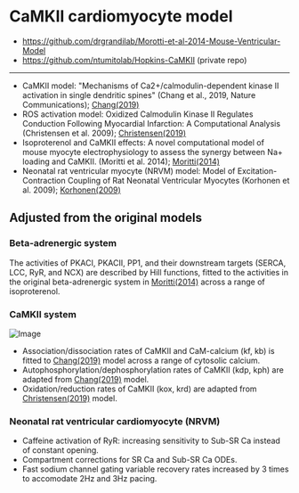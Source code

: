 # CaMKII cardiomyocyte model

- https://github.com/drgrandilab/Morotti-et-al-2014-Mouse-Ventricular-Model
- https://github.com/ntumitolab/Hopkins-CaMKII (private repo)

---

[Chang(2019)]:  https://doi.org/10.1038/s41467-019-10694-z
[Christensen(2019)]: https://doi.org/10.1371/journal.pcbi.1000583
[Moritti(2014)]: https://doi.org/10.1113/jphysiol.2013.266676
[Korhonen(2009)]: https://pmc.ncbi.nlm.nih.gov/articles/PMC2716686/

- CaMKII model: "Mechanisms of Ca2+/calmodulin-dependent kinase II activation in single dendritic spines" (Chang et al., 2019, Nature Communications); [Chang(2019)][]
- ROS activation model: Oxidized Calmodulin Kinase II Regulates Conduction Following Myocardial Infarction: A Computational Analysis (Christensen et al. 2009); [Christensen(2019)][]
- Isoproterenol and CaMKII effects: A novel computational model of mouse myocyte electrophysiology to assess the synergy between Na+ loading and CaMKII. (Moritti et al. 2014); [Moritti(2014)][]
- Neonatal rat ventricular myocyte (NRVM) model: Model of Excitation-Contraction Coupling of Rat Neonatal Ventricular Myocytes (Korhonen et al. 2009); [Korhonen(2009)][]

## Adjusted from the original models

### Beta-adrenergic system

The activities of PKACI, PKACII, PP1, and their downstream targets (SERCA, LCC, RyR, and NCX) are described by Hill functions, fitted to the activities in the original beta-adrenergic system in [Moritti(2014)][] across a range of isoproterenol.

### CaMKII system

![Image](https://github.com/user-attachments/assets/37a18568-99f4-4b97-b410-f9052f6b58e7)

- Association/dissociation rates of CaMKII and CaM-calcium (kf, kb) is fitted to [Chang(2019)][] model across a range of cytosolic calcium.
- Autophosphorylation/dephosphorylation rates of CaMKII (kdp, kph) are adapted from [Chang(2019)][] model.
- Oxidation/reduction rates of CaMKII (kox, krd) are adapted from [Christensen(2019)][] model.

### Neonatal rat ventricular cardiomyocyte (NRVM)

- Caffeine activation of RyR: increasing sensitivity to Sub-SR Ca instead of constant opening.
- Compartment corrections for SR Ca and Sub-SR Ca ODEs.
- Fast sodium channel gating variable recovery rates increased by 3 times to accomodate 2Hz and 3Hz pacing.
